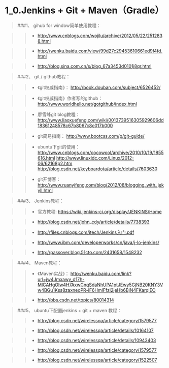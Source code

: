 1_0.Jenkins + Git + Maven（Gradle）
==================


>###1、 gihub for window简单使用教程：

>>* http://www.cnblogs.com/wojilu/archive/2012/05/22/2512838.html

>>* http://wenku.baidu.com/view/99d27c29453610661ed9f4fd.html

>>* http://blog.sina.com.cn/s/blog_67a3453d0101j8qr.html

>###2、 git / github教程：

>>* 《git权威指南》：                   http://book.douban.com/subject/6526452/

>>* 《git权威指南》作者写的github：     http://www.worldhello.net/gotgithub/index.html

>>*  廖雪峰git blog教程：       http://www.liaoxuefeng.com/wiki/0013739516305929606dd18361248578c67b8067c8c017b000

>>*  git简易指南：              http://www.bootcss.com/p/git-guide/

>>*  ubuntu下git的使用：        http://www.cnblogs.com/cocowool/archive/2010/10/19/1855616.html
http://www.linuxidc.com/Linux/2012-06/62168p2.htm
http://blog.csdn.net/keyboardota/article/details/7603630

>>*  git开博客：              http://www.ruanyifeng.com/blog/2012/08/blogging_with_jekyll.html   


>###3、 Jenkins教程：

>>*  官方教程:  https://wiki.jenkins-ci.org/display/JENKINS/Home

>>*  http://blog.csdn.net/john_cdy/article/details/7738393

>>*  http://files.cnblogs.com/itech/Jenkins入门.pdf

>>*  http://www.ibm.com/developerworks/cn/java/j-lo-jenkins/

>>*  http://passover.blog.51cto.com/2431658/1548232


>###4、 Maven教程：
>>*  《Maven实战》：    http://wenku.baidu.com/link?url=jw4Jmxawy_d17h-MlCAHgOlw4H7AxwCnqSdaNhUPA1ptJEwy5GjNB20KNY3Vw4BGu1Kss8zaxneoPR-iF6HmlFfzi2jeHb6BjN4FKarqlEO

>>*  http://bbs.csdn.net/topics/80014314


>###5、 ubuntu下配置jenkins + git + maven 教程：
>>*  http://blog.csdn.net/wirelessqa/article/category/1579577

>>*  http://blog.csdn.net/wirelessqa/article/details/10164107

>>*  http://blog.csdn.net/wirelessqa/article/details/10943403

>>*  http://blog.csdn.net/wirelessqa/article/category/1579577

>>*  http://blog.csdn.net/wirelessqa/article/category/1522507
    
